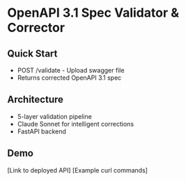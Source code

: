 # OpenAPI 3.1 Spec Validator & Corrector

## Quick Start
- POST /validate - Upload swagger file
- Returns corrected OpenAPI 3.1 spec

## Architecture
- 5-layer validation pipeline
- Claude Sonnet for intelligent corrections
- FastAPI backend

## Demo
[Link to deployed API]
[Example curl commands]